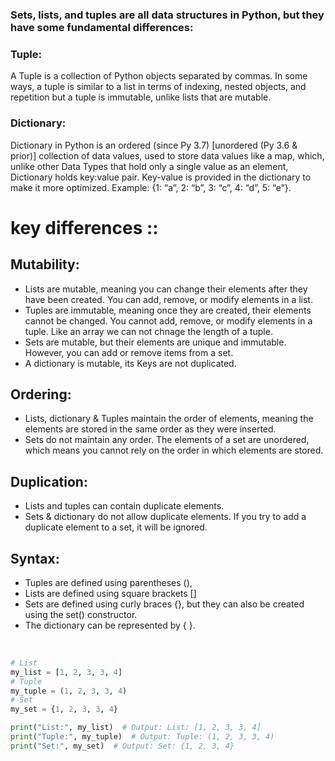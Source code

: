 ### Sets, lists, and tuples are all data structures in Python, but they have some fundamental differences:

### Tuple: 
A Tuple is a collection of Python objects separated by commas. In some ways, a tuple is similar to a list in terms of indexing, nested objects, and repetition but a tuple is immutable, unlike lists that are mutable.

### Dictionary: 
Dictionary in Python is an ordered (since Py 3.7) [unordered (Py 3.6 & prior)] collection of data values, used to store data values like a map, which, unlike other Data Types that hold only a single value as an element, Dictionary holds key:value pair. Key-value is provided in the dictionary to make it more optimized. Example: {1: “a”, 2: “b”, 3: “c”, 4: “d”, 5: “e”}. 

# key differences :: 

## Mutability:
- Lists are mutable, meaning you can change their elements after they have been created. You can add, remove, or modify elements in a list.
- Tuples are immutable, meaning once they are created, their elements cannot be changed. You cannot add, remove, or modify elements in a tuple. Like an array we can not chnage the length of a tuple.
- Sets are mutable, but their elements are unique and immutable. However, you can add or remove items from a set.
- A dictionary is mutable, its Keys are not duplicated.
  
## Ordering:

- Lists, dictionary & Tuples maintain the order of elements, meaning the elements are stored in the same order as they were inserted.
- Sets do not maintain any order. The elements of a set are unordered, which means you cannot rely on the order in which elements are stored.
  
## Duplication:
 
- Lists and tuples can contain duplicate elements.
- Sets & dictionary do not allow duplicate elements. If you try to add a duplicate element to a set, it will be ignored.

## Syntax:

- Tuples are defined using parentheses (),
- Lists are defined using square brackets []
- Sets are defined using curly braces {}, but they can also be created using the set() constructor.
- The dictionary can be represented by { }.

</br>

```python
# List
my_list = [1, 2, 3, 3, 4]
# Tuple
my_tuple = (1, 2, 3, 3, 4)
# Set
my_set = {1, 2, 3, 3, 4}

print("List:", my_list)  # Output: List: [1, 2, 3, 3, 4]
print("Tuple:", my_tuple)  # Output: Tuple: (1, 2, 3, 3, 4)
print("Set:", my_set)  # Output: Set: {1, 2, 3, 4}
